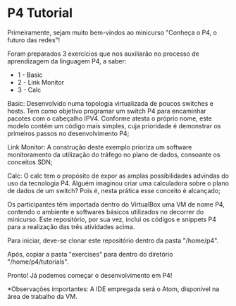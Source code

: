 
# P4 Tutorial

Primeiramente, sejam muito bem-vindos ao minicurso "Conheça o P4, o futuro das redes"!

Foram preparados 3 exercícios que nos auxiliarão no processo de aprendizagem da linguagem P4, a saber:

* 1 - Basic
* 2 - Link Monitor
* 3 - Calc

Basic: Desenvolvido numa topologia virtualizada de poucos switches e hosts. Tem como objetivo programar um switch P4 para encaminhar pacotes com o cabeçalho IPV4. Conforme atesta o próprio nome, este modelo contém um código mais simples, cuja prioridade é demonstrar os primeiros passos no desenvolvimento P4;

Link Monitor: A construção deste exemplo prioriza um software monitoramento da utilização do tráfego no plano de dados, consoante os conceitos SDN;

Calc: O calc tem o propósito de expor as amplas possibilidades advindas do uso da tecnologia P4. Alguém imaginou criar uma calculadora sobre o plano de dados de um switch? Pois é, nesta prática esse conceito é alcançado;

Os participantes têm importada dentro do VirtualBox uma VM de nome P4, contendo o ambiente e softwares básicos utilizados no decorrer do minicurso. Este repositório, por sua vez, inclui os códigos e snippets P4 para a realização das três atividades acima.

Para iniciar, deve-se clonar este repositório dentro da pasta "/home/p4".

Após, copiar a pasta "exercises" para dentro do diretório "/home/p4/tutorials".

Pronto! Já podemos começar o desenvolvimento em P4!


*Observações importantes: A IDE empregada será o Atom, disponível na área de trabalho da VM.
